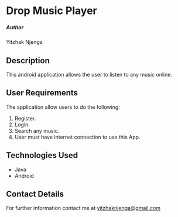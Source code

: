 # Drop Music Player

##### Author
Yitzhak Njenga

## Description
This android application allows the user to listen to any music online.

## User Requirements
The application allow users to do the following:
1. Register.
2. Login.
3. Search any music.
5. User must have internet connection to use this App.


## Technologies Used

* Java
* Android


## Contact Details
For further information contact me at yitzhaknjenga@gmail.com
